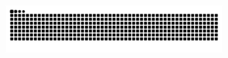 

<picture>
  <source media="(prefers-color-scheme: dark)" srcset="https://raw.githubusercontent.com/Nettovz/Nettovz/output/github-contribution-grid-snake-dark.svg">
  <source media="(prefers-color-scheme: light)" srcset="https://raw.githubusercontent.com/Nettovz/Nettovz/output/github-contribution-grid-snake.svg">
  <img alt="github contribution grid snake animation" src="https://raw.githubusercontent.com/Nettovz/Nettovz/output/github-contribution-grid-snake.svg">
</picture>

